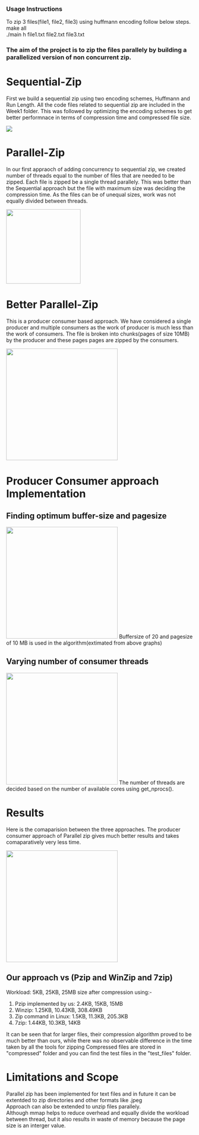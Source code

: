 ### Usage Instructions

To zip 3 files(file1, file2, file3) using huffmann encoding follow below steps.
</br>
make all
</br>
./main h file1.txt file2.txt file3.txt
</br>
### The aim of the project is to zip the files parallely by building a parallelized version of non concurrent zip.
# Sequential-Zip
First we build a sequential zip using two encoding schemes, Huffmann and Run Length. All the code files related to sequential zip are included in the Week1 folder. 
This was followed by optimizing the encoding schemes to get better performnace in terms of compression time and compressed file size.

<img src="https://drive.google.com/uc?export=view&id=1BKiDVV7WW3lvMr8sCtwONoIEyRCnLjhc" >

# Parallel-Zip
In our first appraoch of adding concurrency to sequential zip, we created number of threads equal to the number of files that are needed to be zipped. Each file is zipped be a single thread parallely. This was better than the Sequential approach but the file with maximum size was deciding the compression time. As the files can be of unequal sizes, work was not equally divided between threads. 

<img src="https://drive.google.com/uc?export=view&id=1OCBYqB6Gz7mM2IbEgnY6NDqGSLH6Fn_S" height="200">

# Better Parallel-Zip
This is a producer consumer based approach. We have considered a single producer and multiple consumers as the work of producer is much less than the work of consumers.
The file is broken into chunks(pages of size 10MB) by the producer and these pages pages are zipped by the consumers.

<img src="https://drive.google.com/uc?export=view&id=1sJVWQPRXGkyDXMQ6nMWxvZgc9crkPzn4" height="300" >

# Producer Consumer approach Implementation 
## Finding optimum buffer-size and pagesize

<img src="https://drive.google.com/uc?export=view&id=1mayJU4FXhwkSMCmghPzzBTaHiXLrjuo3" height="300" >
Buffersize of 20 and pagesize of 10 MB is used in the algorithm(extimated from above graphs)

## Varying number of consumer threads

<img src="https://drive.google.com/uc?export=view&id=1dnbvZTK75g4J5syXFcjGx0uf8C10NcC9" height="300" >
The number of threads are decided based on the number of available cores using get_nprocs().

# Results
Here is the comaparision between the three approaches. The producer consumer approach of Parallel zip gives much better results and takes comaparatively very less time.

<img src="https://drive.google.com/uc?export=view&id=1AXYSHSz5EwBV5i4TRODA5u_EhnX_tkCB" height="300" >

## Our approach vs (Pzip and WinZip and 7zip)
Workload: 5KB, 25KB, 25MB
size after compression using:-
1. Pzip implemented by us: 2.4KB, 15KB, 15MB
2. Winzip: 1.25KB, 10.43KB, 308.49KB
3. Zip command in Linux: 1.5KB, 11.3KB, 205.3KB
4. 7zip: 1.44KB, 10.3KB, 14KB

It can be seen that for larger files, their compression algorithm proved to be much better than ours, while there was no observable difference in the time taken by all the tools for zipping
Compressed files are stored in "compressed" folder and you can find the test files in the "test_files" folder.

# Limitations and Scope
Parallel zip has been implemented for text files and in future it can be extentded to zip directories and other formats like .jpeg</br>
Approach can also be extended to unzip files parallely.</br>
Although mmap helps to reduce overhead and equally divide the workload between thread, but it also results in waste of memory because the page size is an interger value.
